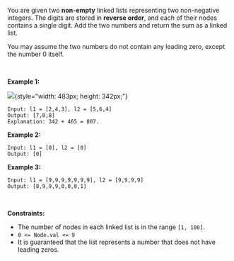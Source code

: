 You are given two **non-empty** linked lists representing two
non-negative integers. The digits are stored in **reverse order**, and
each of their nodes contains a single digit. Add the two numbers and
return the sum as a linked list.

You may assume the two numbers do not contain any leading zero, except
the number 0 itself.

 

**Example 1:**

![](https://assets.leetcode.com/uploads/2020/10/02/addtwonumber1.jpg){style="width: 483px; height: 342px;"}

    Input: l1 = [2,4,3], l2 = [5,6,4]
    Output: [7,0,8]
    Explanation: 342 + 465 = 807.

**Example 2:**

    Input: l1 = [0], l2 = [0]
    Output: [0]

**Example 3:**

    Input: l1 = [9,9,9,9,9,9,9], l2 = [9,9,9,9]
    Output: [8,9,9,9,0,0,0,1]

 

**Constraints:**

-   The number of nodes in each linked list is in the range `[1, 100]`.
-   `0 <= Node.val <= 9`
-   It is guaranteed that the list represents a number that does not
    have leading zeros.
